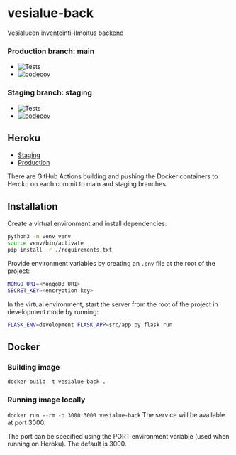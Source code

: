 # vesialue-back

Vesialueen inventointi-ilmoitus backend

### Production branch: main
- ![Tests](https://github.com/ohtuprojekti-2022/vesialue-back/actions/workflows/heroku-prod.yml/badge.svg?branch=main)
- [![codecov](https://codecov.io/gh/ohtuprojekti-2022/vesialue-back/branch/main/graph/badge.svg?token=VF8NXG8KIG)](https://codecov.io/gh/ohtuprojekti-2022/vesialue-back)

### Staging branch: staging
- ![Tests](https://github.com/ohtuprojekti-2022/vesialue-back/actions/workflows/heroku-staging.yml/badge.svg?branch=staging)
- [![codecov](https://codecov.io/gh/ohtuprojekti-2022/vesialue-back/branch/staging/graph/badge.svg?token=VF8NXG8KIG)](https://codecov.io/gh/ohtuprojekti-2022/vesialue-back)


## Heroku
- [Staging](https://vesialue-back-staging.herokuapp.com)
- [Production](https://vesialue-back.herokuapp.com)

There are GitHub Actions building and pushing the Docker containers to Heroku on each commit to main and staging branches

## Installation
Create a virtual environment and install dependencies:
```bash
python3 -m venv venv
source venv/bin/activate
pip install -r ./requirements.txt
```

Provide environment variables by creating an `.env` file at the root of the project:
```bash
MONGO_URI=<MongoDB URI>
SECRET_KEY=<encryption key>
```

In the virtual environment, start the server from the root of the project in development mode by running:
```bash
FLASK_ENV=development FLASK_APP=src/app.py flask run
```

## Docker
### Building image
```docker build -t vesialue-back .```

### Running image locally
```docker run --rm -p 3000:3000 vesialue-back```
The service will be available at port 3000.

The port can be specified using the PORT environment variable
(used when running on Heroku). The default is 3000.

